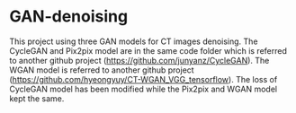 # GAN-denoising
This project using three GAN models for CT images denoising. 
The CycleGAN and Pix2pix model are in the same code folder which is referred to another github project (https://github.com/junyanz/CycleGAN).
The WGAN model is referred to another github project (https://github.com/hyeongyuy/CT-WGAN_VGG_tensorflow).
The loss of CycleGAN model has been modified while the Pix2pix and WGAN model kept the same.